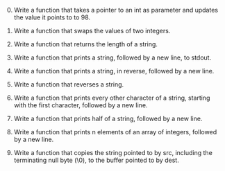 0. Write a function that takes a pointer to an int as parameter and updates the value it points to to 98.



1. Write a function that swaps the values of two integers.



2. Write a function that returns the length of a string.



3. Write a function that prints a string, followed by a new line, to stdout.



4. Write a function that prints a string, in reverse, followed by a new line.



5. Write a function that reverses a string.



6. Write a function that prints every other character of a string, starting with the first character, followed by a new line.



7. Write a function that prints half of a string, followed by a new line.



8. Write a function that prints n elements of an array of integers, followed by a new line.



9. Write a function that copies the string pointed to by src, including the terminating null byte (\0), to the buffer pointed to by dest.



